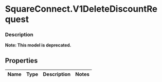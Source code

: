 # SquareConnect.V1DeleteDiscountRequest

### Description
**Note: This model is deprecated.**



## Properties
Name | Type | Description | Notes
------------ | ------------- | ------------- | -------------


